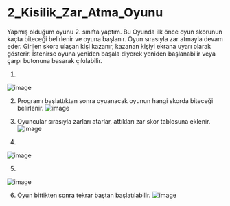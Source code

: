 # 2_Kisilik_Zar_Atma_Oyunu
Yapmış olduğum oyunu 2. sınıfta yaptım.
Bu Oyunda ilk önce oyun skorunun kaçta biteceği belirlenir ve oyuna başlanır.
Oyun sırasıyla zar atmayla devam eder.
Girilen skora ulaşan kişi kazanır, kazanan kişiyi ekrana uyarı olarak gösterir.
İstenirse oyuna yeniden başala diyerek yeniden başlanabilir veya çarpı butonuna basarak çıkılabilir.

1.
![image](https://github.com/yilmaz-hcsm/2_Kisilik_Zar_Atma_Oyunu/assets/77545489/2f8bceb2-acc1-464e-a755-d61bead81404)

2. Programı başlattıktan sonra oyuanacak oyunun hangi skorda biteceği belirlenir.
![image](https://github.com/yilmaz-hcsm/2_Kisilik_Zar_Atma_Oyunu/assets/77545489/f92c7e0c-cafe-4f35-ab35-d1d8a6dcbcc2)

3. Oyuncular sırasıyla zarları atarlar, attıkları zar skor tablosuna eklenir.
![image](https://github.com/yilmaz-hcsm/2_Kisilik_Zar_Atma_Oyunu/assets/77545489/45b5c1e7-bdcf-459f-992c-1d6f015f244d)

4.
![image](https://github.com/yilmaz-hcsm/2_Kisilik_Zar_Atma_Oyunu/assets/77545489/1c4120f1-44b8-4a71-a181-85bedacd1e2b)

5.
![image](https://github.com/yilmaz-hcsm/2_Kisilik_Zar_Atma_Oyunu/assets/77545489/993d9b5a-4824-4964-877f-9fbd549c45d8)

6. Oyun bittikten sonra tekrar baştan başlatılabilir.
![image](https://github.com/yilmaz-hcsm/2_Kisilik_Zar_Atma_Oyunu/assets/77545489/a9ffad91-4c50-4763-b981-dd424a8cb40e)

